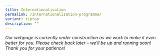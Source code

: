 ```yaml
---
title: Internationalisation
permalink: /internationalisation-programme/
variant: tiptap
description: ""
---
```

<p><em>Our webpage is currently under construction as we work to make it even better for you. Please check back later – we’ll be up and running soon! Thank you for your patience!</em>
</p>